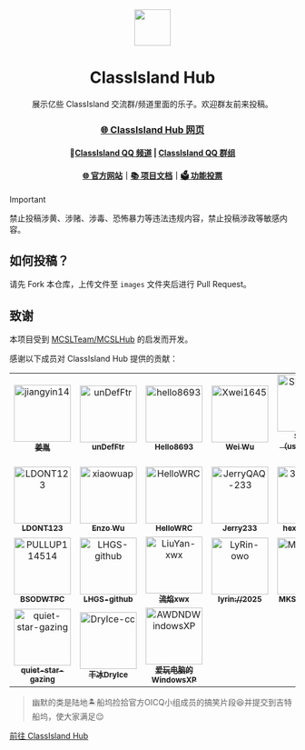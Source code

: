 <!-- # ClassIsland-Hub
###### 展示亿些 ClassIsland 交流群/频道里面的乐子。欢迎群友前来投稿 -->

<div align="center">

<image src="http://m.qpic.cn/psc?/V51UyG6T2hLdbN0oEgHl3fEkH73KqJt7/TmEUgtj9EK6.7V8ajmQrEEsEylM*52lTktZHLze*PTbMCd2wg4o5kkEyKNVsVL9UM5xK4GLClF.TOL*ty*FnqAuxBQmobbAoJ.gYMo62EQY!/mnull&bo=wADAAAAAAAADByI!&rf=photolist&t=5" height="64"/>

# ClassIsland Hub

展示亿些 ClassIsland 交流群/频道里面的乐子。欢迎群友前来投稿。

### [🌐 ClassIsland Hub 网页](https://hub.classisland.tech/)

#### 💬[Classlsland QQ 频道](https://pd.qq.com/s/grr6qwqwj) | [Classlsland QQ 群组](https://qm.qq.com/q/4NsDQKiAuQ)

#### [🌐 官方网站](https://classisland.tech/)｜[📚 项目文档](https://docs.classisland.tech)｜[🗳 功能投票](https://github.com/ClassIsland/voting/discussions?discussions_q=is%3Aopen+sort%3Atop)

</div>

> [!Important]
>禁止投稿涉黄、涉赌、涉毒、恐怖暴力等违法违规内容，禁止投稿涉政等敏感内容。

## 如何投稿？

请先 Fork 本仓库，上传文件至 `images` 文件夹后进行 Pull Request。

## 致谢

本项目受到 [MCSLTeam/MCSLHub](https://github.com/MCSLTeam/MCSLHub) 的启发而开发。

感谢以下成员对 ClassIsland Hub 提供的贡献：

<!-- readme: contributors -start -->
<table>
	<tbody>
		<tr>
            <td align="center">
                <a href="https://github.com/jiangyin14">
                    <img src="https://avatars.githubusercontent.com/u/106649516?v=4" width="100;" alt="jiangyin14"/>
                    <br />
                    <sub><b>姜胤</b></sub>
                </a>
            </td>
            <td align="center">
                <a href="https://github.com/unDefFtr">
                    <img src="https://avatars.githubusercontent.com/u/83688818?v=4" width="100;" alt="unDefFtr"/>
                    <br />
                    <sub><b>unDefFtr</b></sub>
                </a>
            </td>
            <td align="center">
                <a href="https://github.com/hello8693">
                    <img src="https://avatars.githubusercontent.com/u/88492699?v=4" width="100;" alt="hello8693"/>
                    <br />
                    <sub><b>Hello8693</b></sub>
                </a>
            </td>
            <td align="center">
                <a href="https://github.com/Xwei1645">
                    <img src="https://avatars.githubusercontent.com/u/68677053?v=4" width="100;" alt="Xwei1645"/>
                    <br />
                    <sub><b>Wei Wu</b></sub>
                </a>
            </td>
            <td align="center">
                <a href="https://github.com/SDFAWTFGE">
                    <img src="https://avatars.githubusercontent.com/u/116573936?v=4" width="100;" alt="SDFAWTFGE"/>
                    <br />
                    <sub><b>SkyEx（username乱打的</b></sub>
                </a>
            </td>
            <td align="center">
                <a href="https://github.com/littlekan233">
                    <img src="https://avatars.githubusercontent.com/u/75866787?v=4" width="100;" alt="littlekan233"/>
                    <br />
                    <sub><b>小阚LittleKan</b></sub>
                </a>
            </td>
		</tr>
		<tr>
            <td align="center">
                <a href="https://github.com/LDONT123">
                    <img src="https://avatars.githubusercontent.com/u/138552496?v=4" width="100;" alt="LDONT123"/>
                    <br />
                    <sub><b>LDONT123</b></sub>
                </a>
            </td>
            <td align="center">
                <a href="https://github.com/xiaowuap">
                    <img src="https://avatars.githubusercontent.com/u/44547885?v=4" width="100;" alt="xiaowuap"/>
                    <br />
                    <sub><b>Enzo Wu</b></sub>
                </a>
            </td>
            <td align="center">
                <a href="https://github.com/HelloWRC">
                    <img src="https://avatars.githubusercontent.com/u/55006226?v=4" width="100;" alt="HelloWRC"/>
                    <br />
                    <sub><b>HelloWRC</b></sub>
                </a>
            </td>
            <td align="center">
                <a href="https://github.com/JerryQAQ-233">
                    <img src="https://avatars.githubusercontent.com/u/117577244?v=4" width="100;" alt="JerryQAQ-233"/>
                    <br />
                    <sub><b>Jerry233</b></sub>
                </a>
            </td>
            <td align="center">
                <a href="https://github.com/3234374354">
                    <img src="https://avatars.githubusercontent.com/u/112679489?v=4" width="100;" alt="3234374354"/>
                    <br />
                    <sub><b>hexianglong</b></sub>
                </a>
            </td>
            <td align="center">
                <a href="https://github.com/TuanZiGit">
                    <img src="https://avatars.githubusercontent.com/u/46892455?v=4" width="100;" alt="TuanZiGit"/>
                    <br />
                    <sub><b>团子</b></sub>
                </a>
            </td>
		</tr>
		<tr>
            <td align="center">
                <a href="https://github.com/PULLUP114514">
                    <img src="https://avatars.githubusercontent.com/u/174981713?v=4" width="100;" alt="PULLUP114514"/>
                    <br />
                    <sub><b>BSODWTPC</b></sub>
                </a>
            </td>
            <td align="center">
                <a href="https://github.com/LHGS-github">
                    <img src="https://avatars.githubusercontent.com/u/92249708?v=4" width="100;" alt="LHGS-github"/>
                    <br />
                    <sub><b>LHGS-github</b></sub>
                </a>
            </td>
            <td align="center">
                <a href="https://github.com/LiuYan-xwx">
                    <img src="https://avatars.githubusercontent.com/u/66517348?v=4" width="100;" alt="LiuYan-xwx"/>
                    <br />
                    <sub><b>流焰xwx</b></sub>
                </a>
            </td>
            <td align="center">
                <a href="https://github.com/LyRin-owo">
                    <img src="https://avatars.githubusercontent.com/u/141834038?v=4" width="100;" alt="LyRin-owo"/>
                    <br />
                    <sub><b>lyrin://2025</b></sub>
                </a>
            </td>
            <td align="center">
                <a href="https://github.com/MKStoler1024">
                    <img src="https://avatars.githubusercontent.com/u/158786854?v=4" width="100;" alt="MKStoler1024"/>
                    <br />
                    <sub><b>MKStoler1024</b></sub>
                </a>
            </td>
            <td align="center">
                <a href="https://github.com/xuanxuan1231">
                    <img src="https://avatars.githubusercontent.com/u/106209242?v=4" width="100;" alt="xuanxuan1231"/>
                    <br />
                    <sub><b>Wenxuan Shen</b></sub>
                </a>
            </td>
		</tr>
		<tr>
            <td align="center">
                <a href="https://github.com/quiet-star-gazing">
                    <img src="https://avatars.githubusercontent.com/u/109467643?v=4" width="100;" alt="quiet-star-gazing"/>
                    <br />
                    <sub><b>quiet-star-gazing</b></sub>
                </a>
            </td>
            <td align="center">
                <a href="https://github.com/DryIce-cc">
                    <img src="https://avatars.githubusercontent.com/u/165131008?v=4" width="100;" alt="DryIce-cc"/>
                    <br />
                    <sub><b>干冰DryIce</b></sub>
                </a>
            </td>
            <td align="center">
                <a href="https://github.com/AWDNDWindowsXP">
                    <img src="https://avatars.githubusercontent.com/u/132193112?v=4" width="100;" alt="AWDNDWindowsXP"/>
                    <br />
                    <sub><b>爱玩电脑的WindowsXP</b></sub>
                </a>
            </td>
		</tr>
	<tbody>
</table>
<!-- readme: contributors -end -->




>幽默的类是陆地🏝️船坞捡拾官方OICQ小组成员的搞笑片段😆并提交到吉特船坞，使大家满足😌
>
[前往 ClassIsland Hub](https://hub.classisland.tech/)
